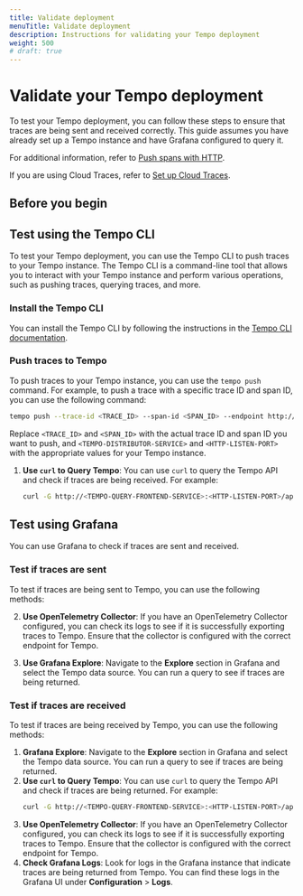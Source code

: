 ```yaml
---
title: Validate deployment
menuTitle: Validate deployment
description: Instructions for validating your Tempo deployment
weight: 500
# draft: true
---
```


<!-- This page is not finished. It's hidden from the published doc site by draft: true. -->

# Validate your Tempo deployment

To test your Tempo deployment, you can follow these steps to ensure that traces are being sent and received correctly.
This guide assumes you have already set up a Tempo instance and have Grafana configured to query it.

For additional information, refer to [Push spans with HTTP](https://grafana.com/docs/tempo/latest/operations/push-spans-with-http/).

If you are using Cloud Traces, refer to [Set up Cloud Traces](https://grafana.com/docs/grafana-cloud/send-data/traces/set-up/).

## Before you begin


## Test using the Tempo CLI
To test your Tempo deployment, you can use the Tempo CLI to push traces to your Tempo instance.
The Tempo CLI is a command-line tool that allows you to interact with your Tempo instance and perform various operations, such as pushing traces, querying traces, and more.

### Install the Tempo CLI
You can install the Tempo CLI by following the instructions in the [Tempo CLI documentation](https://grafana.com/docs/tempo/latest/operations/cli/).

### Push traces to Tempo

To push traces to your Tempo instance, you can use the `tempo push` command. For example, to push a trace with a specific trace ID and span ID, you can use the following command:
```bash
tempo push --trace-id <TRACE_ID> --span-id <SPAN_ID> --endpoint http://<TEMPO-DISTRIBUTOR-SERVICE>:<HTTP-LISTEN-PORT>
```
Replace `<TRACE_ID>` and `<SPAN_ID>` with the actual trace ID and span ID you want to push, and `<TEMPO-DISTRIBUTOR-SERVICE>` and `<HTTP-LISTEN-PORT>` with the appropriate values for your Tempo instance.


1. **Use `curl` to Query Tempo**: You can use `curl` to query the Tempo API and check if traces are being received. For example:
   ```bash
   curl -G http://<TEMPO-QUERY-FRONTEND-SERVICE>:<HTTP-LISTEN-PORT>/api/traces
   ```


## Test using Grafana

You can use Grafana to check if traces are sent and received.

### Test if traces are sent

To test if traces are being sent to Tempo, you can use the following methods:


2. **Use OpenTelemetry Collector**: If you have an OpenTelemetry Collector configured, you can check its logs to see if it is successfully exporting traces to Tempo. Ensure that the collector is configured with the correct endpoint for Tempo.

3. **Use Grafana Explore**: Navigate to the **Explore** section in Grafana and select the Tempo data source. You can run a query to see if traces are being returned.


### Test if traces are received

To test if traces are being received by Tempo, you can use the following methods:

1. **Grafana Explore**: Navigate to the **Explore** section in Grafana and select the Tempo data source. You can run a query to see if traces are being returned.
2. **Use `curl` to Query Tempo**: You can use `curl` to query the Tempo API and check if traces are being returned. For example:
   ```bash
   curl -G http://<TEMPO-QUERY-FRONTEND-SERVICE>:<HTTP-LISTEN-PORT>/api/traces
   ```
4. **Use OpenTelemetry Collector**: If you have an OpenTelemetry Collector configured, you can check its logs to see if it is successfully exporting traces to Tempo. Ensure that the collector is configured with the correct endpoint for Tempo.
5. **Check Grafana Logs**: Look for logs in the Grafana instance that indicate traces are being returned from Tempo. You can find these logs in the Grafana UI under **Configuration** > **Logs**.

